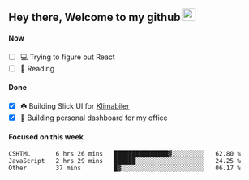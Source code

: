 ## Hey there, Welcome to my github <img src="https://media.giphy.com/media/hvRJCLFzcasrR4ia7z/giphy.gif" width="25px">

#### Now
- [ ] 💻 Trying to figure out React
- [ ] 📕 Reading

#### Done
- [x] ☘️ Building Slick UI for [Klimabiler](https://klimabiler.dk)
- [x] 🚀 Building personal dashboard for my office
 
 #### Focused on this week
<!--START_SECTION:waka-->

```text
CSHTML       6 hrs 26 mins   ███████████████▓░░░░░░░░░   62.80 %
JavaScript   2 hrs 29 mins   ██████░░░░░░░░░░░░░░░░░░░   24.25 %
Other        37 mins         █▓░░░░░░░░░░░░░░░░░░░░░░░   06.17 %
```

<!--END_SECTION:waka-->

